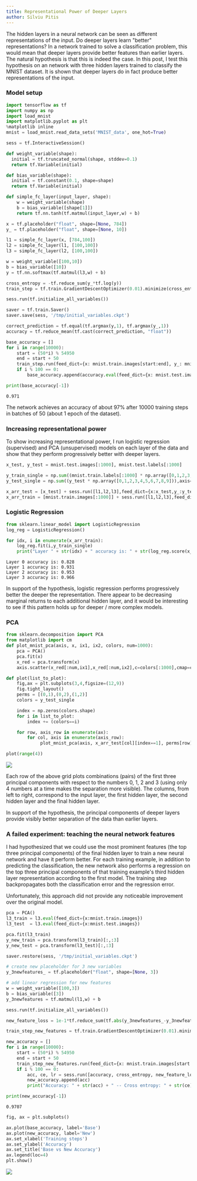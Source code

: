 ```yaml
---
title: Representational Power of Deeper Layers
author: Silviu Pitis
---
```


The hidden layers in a neural network can be seen as different representations of the input. Do deeper layers learn "better" representations? In a network trained to solve a classification problem, this would mean that deeper layers provide better features than earlier layers. The natural hypothesis is that this is indeed the case. In this post, I test this hypothesis on an network with three hidden layers trained to classify the MNIST dataset. It is shown that deeper layers do in fact produce better representations of the input.

<!--more-->

### Model setup


```python
import tensorflow as tf
import numpy as np
import load_mnist
import matplotlib.pyplot as plt
%matplotlib inline
mnist = load_mnist.read_data_sets('MNIST_data', one_hot=True)

sess = tf.InteractiveSession()

def weight_variable(shape):
  initial = tf.truncated_normal(shape, stddev=0.1)
  return tf.Variable(initial)

def bias_variable(shape):
  initial = tf.constant(0.1, shape=shape)
  return tf.Variable(initial)

def simple_fc_layer(input_layer, shape):
    w = weight_variable(shape)
    b = bias_variable([shape[1]])
    return tf.nn.tanh(tf.matmul(input_layer,w) + b)

x = tf.placeholder("float", shape=[None, 784])
y_ = tf.placeholder("float", shape=[None, 10])

l1 = simple_fc_layer(x, [784,100])
l2 = simple_fc_layer(l1, [100,100])
l3 = simple_fc_layer(l2, [100,100])

w = weight_variable([100,10])
b = bias_variable([10])
y = tf.nn.softmax(tf.matmul(l3,w) + b)

cross_entropy = -tf.reduce_sum(y_*tf.log(y))
train_step = tf.train.GradientDescentOptimizer(0.01).minimize(cross_entropy)

sess.run(tf.initialize_all_variables())

saver = tf.train.Saver()
saver.save(sess, '/tmp/initial_variables.ckpt')

correct_prediction = tf.equal(tf.argmax(y,1), tf.argmax(y_,1))
accuracy = tf.reduce_mean(tf.cast(correct_prediction, "float"))

base_accuracy = []
for i in range(10000):
    start = (50*i) % 54950
    end = start + 50
    train_step.run(feed_dict={x: mnist.train.images[start:end], y_: mnist.train.labels[start:end]})
    if i % 100 == 0:
        base_accuracy.append(accuracy.eval(feed_dict={x: mnist.test.images, y_: mnist.test.labels}))

print(base_accuracy[-1])
```

    0.971


The network achieves an accuracy of about 97% after 10000 training steps in batches of 50 (about 1 epoch of the dataset).

### Increasing representational power

To show increasing representational power, I run logistic regression (supervised) and PCA (unsupervised) models on each layer of the data and show that they perform progressively better with deeper layers.


```python
x_test, y_test = mnist.test.images[:1000], mnist.test.labels[:1000]

y_train_single = np.sum((mnist.train.labels[:1000] * np.array([0,1,2,3,4,5,6,7,8,9])),axis=1)
y_test_single = np.sum((y_test * np.array([0,1,2,3,4,5,6,7,8,9])),axis=1)

x_arr_test = [x_test] + sess.run([l1,l2,l3],feed_dict={x:x_test,y_:y_test})
x_arr_train = [mnist.train.images[:1000]] + sess.run([l1,l2,l3],feed_dict={x:mnist.train.images[:1000],y:mnist.train.labels[:1000]})
```

### Logistic Regression


```python
from sklearn.linear_model import LogisticRegression
log_reg = LogisticRegression()

for idx, i in enumerate(x_arr_train):
    log_reg.fit(i,y_train_single)
    print("Layer " + str(idx) + " accuracy is: " + str(log_reg.score(x_arr_test[idx],y_test_single)))
```

    Layer 0 accuracy is: 0.828
    Layer 1 accuracy is: 0.931
    Layer 2 accuracy is: 0.953
    Layer 3 accuracy is: 0.966


In support of the hypothesis, logistic regression performs progressively better the deeper the representation. There appear to be decreasing marginal returns to each additional hidden layer, and it would be interesting to see if this pattern holds up for deeper / more complex models.

### PCA


```python
from sklearn.decomposition import PCA
from matplotlib import cm
def plot_mnist_pca(axis, x, ix1, ix2, colors, num=1000):
    pca = PCA()
    pca.fit(x)
    x_red = pca.transform(x)
    axis.scatter(x_red[:num,ix1],x_red[:num,ix2],c=colors[:1000],cmap=cm.rainbow_r)

def plot(list_to_plot):
    fig,ax = plt.subplots(3,4,figsize=(12,9))
    fig.tight_layout()
    perms = [(0,1),(0,2),(1,2)]
    colors = y_test_single

    index = np.zeros(colors.shape)
    for i in list_to_plot:
        index += (colors==i)

    for row, axis_row in enumerate(ax):
        for col, axis in enumerate(axis_row):
             plot_mnist_pca(axis, x_arr_test[col][index==1], perms[row][0], perms[row][1], colors[index==1], num=1000)

plot(range(4))
```


![](/images/RPDL_output_9_0.png)


Each row of the above grid plots combinations (pairs) of the first three principal components with respect to the numbers 0, 1, 2 and 3 (using only 4 numbers at a time makes the separation more visible). The columns, from left to right, correspond to the input layer, the first hidden layer, the second hidden layer and the final hidden layer.

In support of the hypothesis, the principal components of deeper layers provide visibly better separation of the data than earlier layers.

### A failed experiment: teaching the neural network features

I had hypothesized that we could use the most prominent features (the top three principal components) of the final hidden layer to train a new neural network and have it perform better. For each training example, in addition to predicting the classification, the new network also performs a regression on the top three principal components of that training example's third hidden layer representation according to the first model. The training step backpropagates both the classification error and the regression error.

Unfortunately, this approach did not provide any noticeable improvement over the original model.


```python
pca = PCA()
l3_train = l3.eval(feed_dict={x:mnist.train.images})
l3_test  = l3.eval(feed_dict={x:mnist.test.images})

pca.fit(l3_train)
y_new_train = pca.transform(l3_train)[:,:3]
y_new_test = pca.transform(l3_test)[:,:3]

saver.restore(sess, '/tmp/initial_variables.ckpt')

# create new placeholder for 3 new variables
y_3newfeatures_ = tf.placeholder("float", shape=[None, 3])

# add linear regression for new features
w = weight_variable([100,3])
b = bias_variable([3])
y_3newfeatures = tf.matmul(l1,w) + b

sess.run(tf.initialize_all_variables())

new_feature_loss = 1e-1*tf.reduce_sum(tf.abs(y_3newfeatures_-y_3newfeatures))

train_step_new_features = tf.train.GradientDescentOptimizer(0.01).minimize(cross_entropy + new_feature_loss)

new_accuracy = []
for i in range(10000):
    start = (50*i) % 54950
    end = start + 50
    train_step_new_features.run(feed_dict={x: mnist.train.images[start:end], y_: mnist.train.labels[start:end],y_3newfeatures_:y_new_train[start:end]})
    if i % 100 == 0:
        acc, ce, lr = sess.run([accuracy, cross_entropy, new_feature_loss],feed_dict={x:mnist.test.images,y_:mnist.test.labels,y_3newfeatures_:y_new_test})
        new_accuracy.append(acc)
        print("Accuracy: " + str(acc) + " -- Cross entropy: " + str(ce) + " -- New feature loss: " + str(lr),end="\r")

print(new_accuracy[-1])
```

    0.9707



```python
fig, ax = plt.subplots()

ax.plot(base_accuracy, label='Base')
ax.plot(new_accuracy, label='New')
ax.set_xlabel('Training steps')
ax.set_ylabel('Accuracy')
ax.set_title('Base vs New Accuracy')
ax.legend(loc=4)
plt.show()
```


![](/images/RPDL_output_13_0.png)
